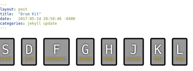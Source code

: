 ```yaml
---
layout: post
title:  "Drum Kit"
date:   2017-05-14 20:58:46 -0400
categories: jekyll update
---
```


<div class="keys">
  <div data-key="65" class="key">
    <kbd>A</kbd>
    <span class="sound">clap</span>
  </div>
  <div data-key="83" class="key">
    <kbd>S</kbd>
    <span class="sound">hihat</span>
  </div>
  <div data-key="68" class="key">
    <kbd>D</kbd>
    <span class="sound">kick</span>
  </div>
  <div data-key="70" class="key">
    <kbd>F</kbd>
    <span class="sound">openhat</span>
  </div>
  <div data-key="71" class="key">
    <kbd>G</kbd>
    <span class="sound">boom</span>
  </div>
  <div data-key="72" class="key">
    <kbd>H</kbd>
    <span class="sound">ride</span>
  </div>
  <div data-key="74" class="key">
    <kbd>J</kbd>
    <span class="sound">snare</span>
  </div>
  <div data-key="75" class="key">
    <kbd>K</kbd>
    <span class="sound">tom</span>
  </div>
  <div data-key="76" class="key">
    <kbd>L</kbd>
    <span class="sound">tink</span>
  </div>
</div>

<audio data-key="65" src="/starter-files/JavaScript30/01 - JavaScript Drum Kit/sounds/clap.wav"></audio>
<audio data-key="83" src="/starter-files/JavaScript30/01 - JavaScript Drum Kit/sounds/hihat.wav"></audio>
<audio data-key="68" src="/starter-files/JavaScript30/01 - JavaScript Drum Kit/sounds/kick.wav"></audio>
<audio data-key="70" src="/starter-files/JavaScript30/01 - JavaScript Drum Kit/sounds/openhat.wav"></audio>
<audio data-key="71" src="/starter-files/JavaScript30/01 - JavaScript Drum Kit/sounds/boom.wav"></audio>
<audio data-key="72" src="/starter-files/JavaScript30/01 - JavaScript Drum Kit/sounds/ride.wav"></audio>
<audio data-key="74" src="/starter-files/JavaScript30/01 - JavaScript Drum Kit/sounds/snare.wav"></audio>
<audio data-key="75" src="/starter-files/JavaScript30/01 - JavaScript Drum Kit/sounds/tom.wav"></audio>
<audio data-key="76" src="/starter-files/JavaScript30/01 - JavaScript Drum Kit/sounds/tink.wav"></audio>

<script>
function removeTransition(e) {
  if (e.propertyName !== 'transform') return;
  e.target.classList.remove('playing');
}

function playSound(e) {
  const audio = document.querySelector(`audio[data-key="${e.keyCode}"]`);
  const key = document.querySelector(`div[data-key="${e.keyCode}"]`);
  if (!audio) return;

  key.classList.add('playing');
  audio.currentTime = 0;
  audio.play();
}

const keys = Array.from(document.querySelectorAll('.key'));
keys.forEach(key => key.addEventListener('transitionend', removeTransition));
window.addEventListener('keydown', playSound);
</script>

<style>
html {
  font-size: 10px;
  background: url(http://i.imgur.com/b9r5sEL.jpg) bottom center;
  background-size: cover;
}
body,html {
  margin: 0;
  padding: 0;
  font-family: sans-serif;
}

.keys {
  display: flex;
  flex: 1;
  align-items: center;
  justify-content: center;
}

.key {
  border: .4rem solid black;
  border-radius: .5rem;
  margin: 1rem;
  font-size: 1.5rem;
  padding: 1rem .5rem;
  transition: all .07s ease;
  width: 10rem;
  text-align: center;
  color: white;
  background: rgba(0,0,0,0.4);
  text-shadow: 0 0 .5rem black;
}

.playing {
  transform: scale(1.1);
  border-color: #ffc600;
  box-shadow: 0 0 1rem #ffc600;
}

kbd {
  display: block;
  font-size: 4rem;
}

.sound {
  font-size: 1.2rem;
  text-transform: uppercase;
  letter-spacing: .1rem;
  color: #ffc600;
}
</style>
